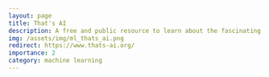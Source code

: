 ```yaml
---
layout: page
title: That's AI
description: A free and public resource to learn about the fascinating world of Artificial Intelligence.
img: /assets/img/ml_thats_ai.png
redirect: https://www.thats-ai.org/
importance: 2
category: machine learning
---
```

